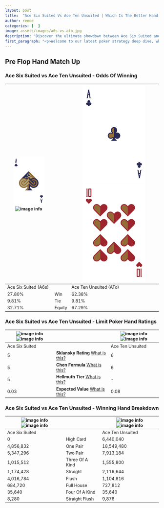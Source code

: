 ```yaml
---
layout: post
title:  "Ace Six Suited Vs Ace Ten Unsuited | Which Is The Better Hand In Poker? A Complete Guide"
author: reece
categories: [  ]
image: assets/images/a6s-vs-ato.jpg
description: "Discover the ultimate showdown between Ace Six Suited and Ace Ten Unsuited in poker! Uncover the odds, strategies, and scenarios where one hand triumphs over the other. Get ready to up your poker game with this thrilling analysis."
first_paragraph: "<p>Welcome to our latest poker strategy deep dive, where we're pitting two distinct hands against each other in a high-stakes showdown: Ace Six Suited vs Ace Ten Unsuited.</p><p>In the dynamic world of poker, every decision counts, and knowing which hand holds the upper hand is key to your success at the table.</p><p>In this article, we'll dissect these two hands, explore the scenarios where one dominates the other, and equip you with the knowledge to make strategic choices that can tip the odds in your favor.</p><p>Get ready to unravel the intriguing dynamics of these poker hands and elevate your game to new heights.</p>"
---
```




[comment]: # (sp0)

## Pre Flop Hand Match Up

<div class="table hand-ratings" markdown="1"> 



### Ace Six Suited vs Ace Ten Unsuited - Odds Of Winning


    
| ![image info](assets/images/hand1/A.png) ![image info](assets/images/hand1/6s.png) |  | ![image info](assets/images/hand2/A.png) ![image info](assets/images/hand2/To.png) |
| -------- | -------- | -------- |
| Ace Six Suited (A6s) |  | Ace Ten Unsuited (ATo) |
| 27.80% | Win | 62.38% |
| 9.81% | Tie | 9.81% |
| 32.71% | Equity | 67.29% |




[comment]: # (sp1)



### Ace Six Suited vs Ace Ten Unsuited - Limit Poker Hand Ratings


    
| ![image info](https://www.riverpairs.com/assets/images/hand1/A.png) ![image info](https://www.riverpairs.com/assets/images/hand1/6s.png) |  | ![image info](https://www.riverpairs.com/assets/images/hand2/A.png) ![image info](https://www.riverpairs.com/assets/images/hand2/To.png) |
| -------- | -------- | -------- |
| Ace Six Suited |  | Ace Ten Unsuited |
| 5 | **Sklansky Rating** [What is this?](/sklansky-rating-explained) | 6 |
| 5 | **Chen Formula** [What is this?](/chen-formula-explained) | 6 |
| 5 | **Hellmuth Tier** [What is this?](/Hellmuth-tier-explained) | - |
| 0.03 | **Expected Value** [What is this?](/expected-value-explained) | 0.08 |




[comment]: # (sp2)



### Ace Six Suited vs Ace Ten Unsuited - Winning Hand Breakdown


    
| ![image info](https://www.riverpairs.com/assets/images/hand1/A.png) ![image info](https://www.riverpairs.com/assets/images/hand1/6s.png) |  | ![image info](https://www.riverpairs.com/assets/images/hand2/A.png) ![image info](https://www.riverpairs.com/assets/images/hand2/To.png) |
| -------- | -------- | -------- |
| Ace Six Suited |  | Ace Ten Unsuited |
| 0 | High Card | 6,440,040 |
| 4,856,832 | One Pair | 18,549,480 |
| 5,347,296 | Two Pair | 7,913,184 |
| 1,015,512 | Three Of A Kind | 1,555,800 |
| 1,174,428 | Straight | 2,116,644 |
| 4,016,784 | Flush | 1,104,816 |
| 684,720 | Full House | 727,812 |
| 35,640 | Four Of A Kind | 35,640 |
| 8,280 | Straight Flush | 9,876 |




[comment]: # (sp3)



</div>

[comment]: # (sp4)



[comment]: # (sp5)


